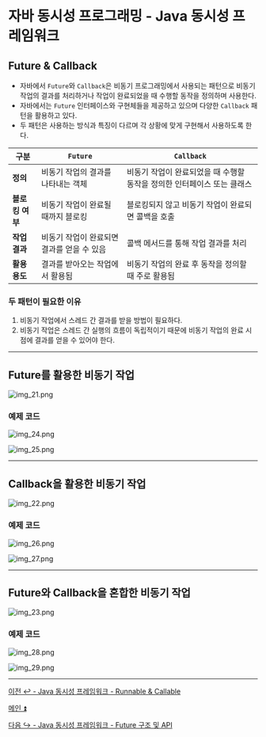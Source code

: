 # 자바 동시성 프로그래밍 - Java 동시성 프레임워크

## Future & Callback

- 자바에서 `Future`와 `Callback`은 비동기 프로그래밍에서 사용되는 패턴으로 비동기 작업의 결과를 처리하거나 작업이 완료되었을 때 수행할 동작을 정의하며 사용한다.
- 자바에서는 `Future` 인터페이스와 구현체들을 제공하고 있으며 다양한 `Callback` 패턴을 활용하고 있다.
- 두 패턴은 사용하는 방식과 특징이 다르며 각 상황에 맞게 구현해서 사용하도록 한다.

| 구분     | `Future`                 | `Callback`                               |
|--------|--------------------------|------------------------------------------|
| **정의**     | 비동기 작업의 결과를 나타내는 객체      | 비동기 작업이 완료되었을 때 수행할 동작을 정의한 인터페이스 또는 클래스 |
| **블로킹 여부** | 비동기 작업이 완료될 때까지 블로킹      | 블로킹되지 않고 비동기 작업이 완료되면 콜백을 호출             |
| **작업 결과**  | 비동기 작업이 완료되면 결과를 얻을 수 있음 | 콜백 메서드를 통해 작업 결과를 처리                     |
| **활용 용도**  | 결과를 받아오는 작업에서 활용됨        | 비동기 작업의 완료 후 동작을 정의할 때 주로 활용됨            |

### 두 패턴이 필요한 이유

1. 비동기 작업에서 스레드 간 결과를 받을 방법이 필요하다.
2. 비동기 작업은 스레드 간 실행의 흐름이 독립적이기 때문에 비동기 작업의 완료 시점에 결과를 얻을 수 있어야 한다.

---

## Future를 활용한 비동기 작업

![img_21.png](image/img_21.png)

### 예제 코드

![img_24.png](image/img_24.png)

![img_25.png](image/img_25.png)

---

## Callback을 활용한 비동기 작업

![img_22.png](image/img_22.png)

### 예제 코드

![img_26.png](image/img_26.png)

![img_27.png](image/img_27.png)

---

## Future와 Callback을 혼합한 비동기 작업

![img_23.png](image/img_23.png)

### 예제 코드

![img_28.png](image/img_28.png)

![img_29.png](image/img_29.png)

---

[이전 ↩️ - Java 동시성 프레임워크 - Runnable & Callable]()

[메인 ⏫](https://github.com/genesis12345678/TIL/blob/main/Java/reactive/Main.md)

[다음 ↪️ - Java 동시성 프레임워크 - Future 구조 및 API]()
